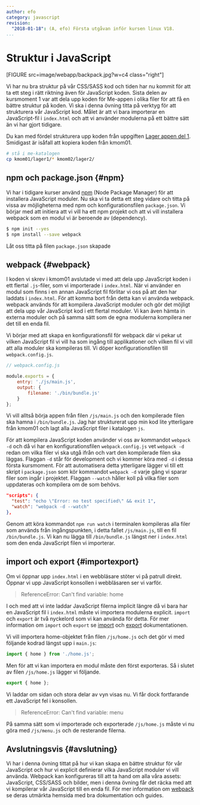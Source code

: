```yaml
---
author: efo
category: javascript
revision:
  "2018-01-18": (A, efo) Första utgåvan inför kursen linux V18.
...
```

Struktur i JavaScript
==================================
[FIGURE src=image/webapp/backpack.jpg?w=c4 class="right"]

Vi har nu bra struktur på vår CSS/SASS kod och tiden har nu kommit för att ta ett steg i rätt riktning även för JavaScript koden. Sista delen av kursmoment 1 var att dela upp koden för Me-appen i olika filer för att få en bättre struktur på koden. Vi ska i denna övning titta på verktyg för att strukturera vår JavaScript kod. Målet är att vi bara importerar en JavaScript-fil i `index.html` och att vi använder modulerna på ett bättre sätt än vi har gjort tidigare.

Du kan med fördel strukturera upp koden från uppgiften [Lager appen del 1](uppgift/lager-appen-del-1). Smidigast är isåfall att kopiera koden från kmom01.

```bash
# stå i me-katalogen
cp kmom01/lager1/* kmom02/lager2/
```



npm och package.json {#npm}
--------------------------------------
Vi har i tidigare kurser använd [npm](https://www.npmjs.com/) (Node Package Manager) för att installera JavaScript moduler. Nu ska vi ta detta ett steg vidare och titta på vissa av möjligheterna med npm och konfigurationsfilen `package.json`. Vi börjar med att initiera att vi vill ha ett npm projekt och att vi vill installera webpack som en modul vi är beroende av (dependency).

```bash
$ npm init --yes
$ npm install --save webpack
```

Låt oss titta på filen `package.json` skapade



webpack {#webpack}
--------------------------------------
I koden vi skrev i kmom01 avslutade vi med att dela upp JavaScript koden i ett flertal `.js`-filer, som vi importerade i `index.html`. När vi använder en modul som finns i en annan JavaScript fil förlitar vi oss på att den har laddats i `index.html`. För att komma bort från detta kan vi använda webpack. webpack används för att kompilera JavaScript moduler och gör det möjligt att dela upp vår JavaScript kod i ett flertal moduler. Vi kan även hämta in externa moduler och på samma sätt som de egna modulerna kompilera ner det till en enda fil.

Vi börjar med att skapa en konfigurationsfil för webpack där vi pekar ut vilken JavaScript fil vi vill ha som ingång till applikationer och vilken fil vi vill att alla moduler ska kompileras till. Vi döper konfigurationsfilen till `webpack.config.js`.

```javascript
// webpack.config.js

module.exports = {
    entry: './js/main.js',
    output: {
        filename: './bin/bundle.js'
    }
};
```

Vi vill alltså börja appen från filen `/js/main.js` och den kompilerade filen ska hamna i `/bin/bundle.js`. Jag har strukturerat upp min kod lite ytterligare från kmom01 och lagt alla JavaScript filer i katalogen `js`.

För att kompilera JavaScript koden använder vi oss av kommandot `webpack -d` och då vi har en konfigurationsfilen `webpack.config.js` vet `webpack -d` redan om vilka filer vi ska utgå ifrån och vart den kompilerade filen ska läggas. Flaggan `-d` står för development och vi kommer köra med `-d` i dessa första kursmoment. För att automatisera detta ytterligare lägger vi till ett skript i `package.json` som kör kommandot `webpack -d` varje gång vi sparar filer som ingår i projektet. Flaggan `--watch` håller koll på vilka filer som uppdateras och kompilera om de som behövs.

```json
"scripts": {
  "test": "echo \"Error: no test specified\" && exit 1",
  "watch": "webpack -d --watch"
},
```

Genom att köra kommandot `npm run watch` i terminalen kompileras alla filer som används från ingångspunkten, i detta fallet `/js/main.js`, till en fil `/bin/bundle.js`. Vi kan nu lägga till `/bin/bundle.js` längst ner i `index.html` som den enda JavaScript filen vi importerar.



import och export {#importexport}
--------------------------------------
Om vi öppnar upp `index.html` i en webbläsare stöter vi på patrull direkt. Öppnar vi upp JavaScript konsollen i webbläsaren ser vi varför.

> ReferenceError: Can't find variable: home

I och med att vi inte laddar JavaScript filerna implicit längre då vi bara har en JavaScript fil i `index.html` måste vi importera modulerna explicit. `import` och `export` är två nyckelord som vi kan använda för detta. För mer information om `import` och `export` se [import](https://developer.mozilla.org/en-US/docs/Web/JavaScript/Reference/Statements/import) och [export](https://developer.mozilla.org/en-US/docs/Web/JavaScript/Reference/Statements/export) dokumentationen.

Vi vill importera home-objektet från filen `/js/home.js` och det gör vi med följande kodrad längst upp i `main.js`:

```javascript
import { home } from './home.js';
```

Men för att vi kan importera en modul måste den först exporteras. Så i slutet av filen `/js/home.js` lägger vi följande.

```javascript
export { home };
```

Vi laddar om sidan och stora delar av vyn visas nu. Vi får dock fortfarande ett JavaScript fel i konsollen.

> ReferenceError: Can't find variable: menu

På samma sätt som vi importerade och exporterade `/js/home.js` måste vi nu göra med `/js/menu.js` och de resterande filerna.



Avslutningsvis {#avslutning}
--------------------------------------
Vi har i denna övning tittat på hur vi kan skapa en bättre struktur för vår JavaScript och hur vi explicit definierar vilka JavaScript moduler vi vill använda. Webpack kan konfigureras till att ta hand om alla våra assets: JavaScript, CSS/SASS och bilder, men i denna övning får det räcka med att vi kompilerar vår JavaScript till en enda fil. För mer information om [webpack](https://webpack.js.org) se deras utmärkta hemsida med bra dokumentation och guides.
